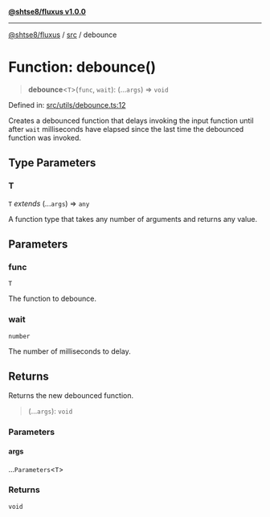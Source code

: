 [**@shtse8/fluxus v1.0.0**](../../README.md)

***

[@shtse8/fluxus](../../README.md) / [src](../README.md) / debounce

# Function: debounce()

> **debounce**\<`T`\>(`func`, `wait`): (...`args`) => `void`

Defined in: [src/utils/debounce.ts:12](https://github.com/shtse8/fluxus/blob/213c71c5e98d0245d85ae1e863504b6b01882dfb/src/utils/debounce.ts#L12)

Creates a debounced function that delays invoking the input function until
after `wait` milliseconds have elapsed since the last time the debounced
function was invoked.

## Type Parameters

### T

`T` *extends* (...`args`) => `any`

A function type that takes any number of arguments and returns any value.

## Parameters

### func

`T`

The function to debounce.

### wait

`number`

The number of milliseconds to delay.

## Returns

Returns the new debounced function.

> (...`args`): `void`

### Parameters

#### args

...`Parameters`\<`T`\>

### Returns

`void`
